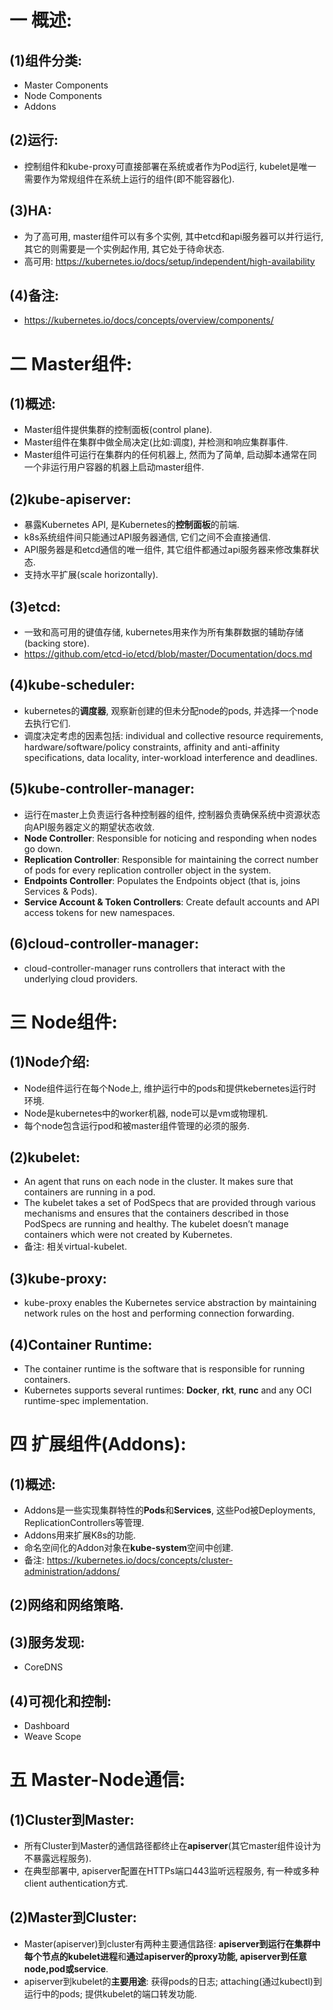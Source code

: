 # 一 概述:
## (1)组件分类:
- Master Components
- Node Components
- Addons

## (2)运行:
- 控制组件和kube-proxy可直接部署在系统或者作为Pod运行, kubelet是唯一需要作为常规组件在系统上运行的组件(即不能容器化).

## (3)HA:
- 为了高可用, master组件可以有多个实例, 其中etcd和api服务器可以并行运行, 其它的则需要是一个实例起作用, 其它处于待命状态.
- 高可用: https://kubernetes.io/docs/setup/independent/high-availability

## (4)备注: 
- https://kubernetes.io/docs/concepts/overview/components/

# 二 Master组件:
## (1)概述:
- Master组件提供集群的控制面板(control plane).
- Master组件在集群中做全局决定(比如:调度), 并检测和响应集群事件.
- Master组件可运行在集群内的任何机器上, 然而为了简单, 启动脚本通常在同一个非运行用户容器的机器上启动master组件.

## (2)kube-apiserver:
- 暴露Kubernetes API, 是Kubernetes的**控制面板**的前端.
- k8s系统组件间只能通过API服务器通信, 它们之间不会直接通信.
- API服务器是和etcd通信的唯一组件, 其它组件都通过api服务器来修改集群状态.
- 支持水平扩展(scale horizontally).

## (3)etcd:
- 一致和高可用的键值存储, kubernetes用来作为所有集群数据的辅助存储(backing store).
- https://github.com/etcd-io/etcd/blob/master/Documentation/docs.md

## (4)kube-scheduler:
- kubernetes的**调度器**, 观察新创建的但未分配node的pods, 并选择一个node去执行它们.
- 调度决定考虑的因素包括: individual and collective resource requirements, hardware/software/policy constraints, affinity and anti-affinity specifications, data locality, inter-workload interference and deadlines.

## (5)kube-controller-manager:
- 运行在master上负责运行各种控制器的组件, 控制器负责确保系统中资源状态向API服务器定义的期望状态收敛.
- **Node Controller**: Responsible for noticing and responding when nodes go down.
- **Replication Controller**: Responsible for maintaining the correct number of pods for every replication controller object in the system.
- **Endpoints Controller**: Populates the Endpoints object (that is, joins Services & Pods).
- **Service Account & Token Controllers**: Create default accounts and API access tokens for new namespaces.

## (6)cloud-controller-manager:
- cloud-controller-manager runs controllers that interact with the underlying cloud providers.

# 三 Node组件:
## (1)Node介绍:
- Node组件运行在每个Node上, 维护运行中的pods和提供kebernetes运行时环境.
- Node是kubernetes中的worker机器, node可以是vm或物理机.
- 每个node包含运行pod和被master组件管理的必须的服务.

## (2)kubelet:
- An agent that runs on each node in the cluster. It makes sure that containers are running in a pod.
- The kubelet takes a set of PodSpecs that are provided through various mechanisms and ensures that the containers described in those PodSpecs are running and healthy. The kubelet doesn’t manage containers which were not created by Kubernetes.
- 备注: 相关virtual-kubelet.

## (3)kube-proxy:
- kube-proxy enables the Kubernetes service abstraction by maintaining network rules on the host and performing connection forwarding.

## (4)Container Runtime:
- The container runtime is the software that is responsible for running containers. 
- Kubernetes supports several runtimes: **Docker**, **rkt**, **runc** and any OCI runtime-spec implementation.

# 四 扩展组件(Addons):
## (1)概述:
- Addons是一些实现集群特性的**Pods**和**Services**, 这些Pod被Deployments, ReplicationControllers等管理.
- Addons用来扩展K8s的功能.
- 命名空间化的Addon对象在**kube-system**空间中创建.
- 备注: https://kubernetes.io/docs/concepts/cluster-administration/addons/

## (2)网络和网络策略.

## (3)服务发现:
- CoreDNS

## (4)可视化和控制:
- Dashboard
- Weave Scope

# 五 Master-Node通信:
## (1)Cluster到Master:
- 所有Cluster到Master的通信路径都终止在**apiserver**(其它master组件设计为不暴露远程服务).
- 在典型部署中, apiserver配置在HTTPs端口443监听远程服务, 有一种或多种client authentication方式.

## (2)Master到Cluster:
- Master(apiserver)到cluster有两种主要通信路径: **apiserver到运行在集群中每个节点的kubelet进程**和**通过apiserver的proxy功能, apiserver到任意node,pod或service**.
- apiserver到kubelet的**主要用途**: 获得pods的日志; attaching(通过kubectl)到运行中的pods; 提供kubelet的端口转发功能.
